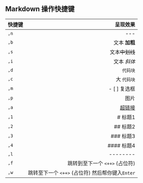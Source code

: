 
## Markdown 操作快捷键
| 快捷键 |                                         呈现效果 |
|:-------|-------------------------------------------------:|
| `,n`   |                                              --- |
| `,b`   |                                    文本 **加粗** |
| `,s`   |                                   文本~~中划线~~ |
| `,i`   |                                      文本 *斜体* |
| `,d`   |                                         `代码块` |
| `,c`   |                                      大 `代码块` |
| `,m`   |                                     - [ ] 复选框 |
| `,p`   |                                             图片 |
| `,a`   |                                       [超链接]() |
| `,1`   |                                          # 标题1 |
| `,2`   |                                         ## 标题2 |
| `,3`   |                                        ### 标题3 |
| `,4`   |                                       #### 标题4 |
| `,l`   |                                         -------- |
| `,f`   |                   跳转到至下一个 `<++>` (占位符) |
| `,w`   | 跳转至下一个 `<++>` (占位符) 然后帮你键入`Enter` |
